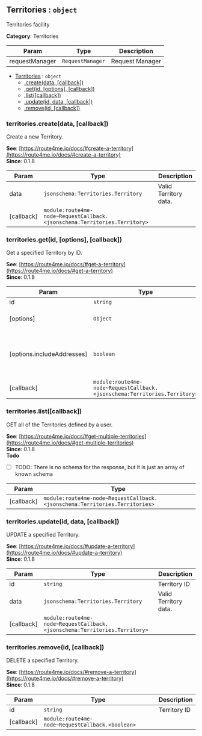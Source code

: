 <a id="Territories" name="Territories"></a>

## Territories : <code>object</code>

Territories facility

**Category**: Territories  

| Param | Type | Description |
| --- | --- | --- |
| requestManager | <code>RequestManager</code> | Request Manager |


* [Territories](#Territories) : <code>object</code>
    * [.create(data, [callback])](#Territories+create)
    * [.get(id, [options], [callback])](#Territories+get)
    * [.list([callback])](#Territories+list)
    * [.update(id, data, [callback])](#Territories+update)
    * [.remove(id, [callback])](#Territories+remove)

<a id="Territories+create" name="Territories+create"></a>

### territories.create(data, [callback])

Create a new Territory.

**See**: [https://route4me.io/docs/#create-a-territory](https://route4me.io/docs/#create-a-territory)  
**Since**: 0.1.8  

| Param | Type | Description |
| --- | --- | --- |
| data | <code>jsonschema:Territories.Territory</code> | Valid Territory data. |
| [callback] | <code>module:route4me-node~RequestCallback.&lt;jsonschema:Territories.Territory&gt;</code> |  |

<a id="Territories+get" name="Territories+get"></a>

### territories.get(id, [options], [callback])

Get a specified Territory by ID.

**See**: [https://route4me.io/docs/#get-a-territory](https://route4me.io/docs/#get-a-territory)  
**Since**: 0.1.8  

| Param | Type | Default | Description |
| --- | --- | --- | --- |
| id | <code>string</code> |  | Territory ID |
| [options] | <code>Object</code> |  | Additional options for `get` |
| [options.includeAddresses] | <code>boolean</code> | <code>false</code> | If true, enclosed addresses will be included in a response |
| [callback] | <code>module:route4me-node~RequestCallback.&lt;jsonschema:Territories.Territory&gt;</code> |  |  |

<a id="Territories+list" name="Territories+list"></a>

### territories.list([callback])

GET all of the Territories defined by a user.

**See**: [https://route4me.io/docs/#get-multiple-territories](https://route4me.io/docs/#get-multiple-territories)  
**Since**: 0.1.8  
**Todo**

- [ ] TODO: There is no schema for the response, but it is just an array of known schema


| Param | Type |
| --- | --- |
| [callback] | <code>module:route4me-node~RequestCallback.&lt;jsonschema:Territories.Territories&gt;</code> | 

<a id="Territories+update" name="Territories+update"></a>

### territories.update(id, data, [callback])

UPDATE a specified Territory.

**See**: [https://route4me.io/docs/#update-a-territory](https://route4me.io/docs/#update-a-territory)  
**Since**: 0.1.8  

| Param | Type | Description |
| --- | --- | --- |
| id | <code>string</code> | Territory ID |
| data | <code>jsonschema:Territories.Territory</code> | Valid Territory data. |
| [callback] | <code>module:route4me-node~RequestCallback.&lt;jsonschema:Territories.Territory&gt;</code> |  |

<a id="Territories+remove" name="Territories+remove"></a>

### territories.remove(id, [callback])

DELETE a specified Territory.

**See**: [https://route4me.io/docs/#remove-a-territory](https://route4me.io/docs/#remove-a-territory)  
**Since**: 0.1.8  

| Param | Type | Description |
| --- | --- | --- |
| id | <code>string</code> | Territory ID |
| [callback] | <code>module:route4me-node~RequestCallback.&lt;boolean&gt;</code> |  |

